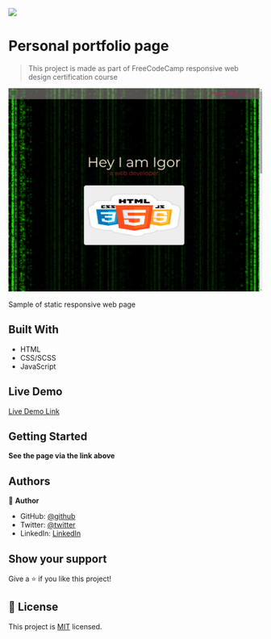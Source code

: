 ![](https://img.shields.io/badge/Microverse-blueviolet)

# Personal portfolio page

> This project is made as part of FreeCodeCamp responsive web design certification course

![screenshot](./portfolio.png)

Sample of static responsive web page 

## Built With

- HTML
- CSS/SCSS
- JavaScript

## Live Demo

[Live Demo Link](https://igors78.github.io/portfolio/)


## Getting Started

**See the page via the link above**






## Authors

👤 **Author**

- GitHub: [@github](https://github.com/Igors78)
- Twitter: [@twitter](https://twitter.com/oleinikovs)
- LinkedIn: [LinkedIn](https://www.linkedin.com/in/igors-oleinikovs-17a10958/)



## Show your support

Give a ⭐️ if you like this project!



## 📝 License

This project is [MIT](./license.txt) licensed.
